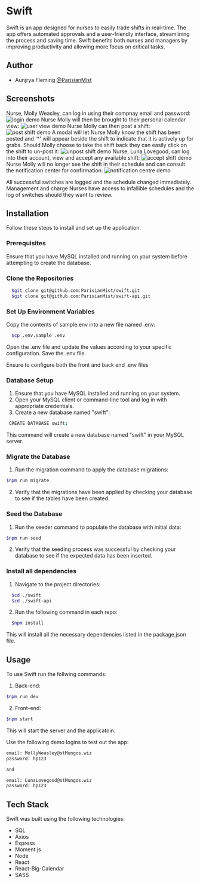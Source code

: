 
# Swift

Swift is an app designed for nurses to easily trade shifts in real-time. The app offers automated approvals and a user-friendly interface, streamlining the process and saving time. Swift benefits both nurses and managers by improving productivity and allowing more focus on critical tasks.


## Author

- Aunjrya Fleming [@ParisianMist](https://www.github.com/ParisianMist)

## Screenshots

Nurse, Molly Weasley, can log in using their compnay email and password:
![login demo](./src/assets/images/demo/swift-demo-login.png)
Nurse Molly will then be brought to their personal calendar view:
![user view demo](./src/assets/images/demo/swift-demo-user-view.png)
Nurse Molly can then post a shift:
![post shift demo](./src/assets/images/demo/swift-demo-post-shift.png)
A modal will let Nurse Molly know the shift has been posted and '*' will appear beside the shift to indicate that it is actively up for grabs. Should Molly choose to take the shift back they can easily click on the shift to un-post it:
![unpost shift demo](./src/assets/images/demo/swift-demo-unpost-shift.png)
Nurse, Luna Lovegood, can log into their account, view and accept any available shift:
![accept shift demo](./src/assets/images/demo/swift-demo-accept-shift.png)
Nurse Molly will no longer see the shift in their schedule and can consult the notification center for confirmation: 
![notification centre demo](./src/assets/images/demo/swift-demo-notification.png)

All successful switches are logged and the schedule changed immediately. Management and charge Nurses have access to infallible schedules and the log of switches should they want to review. 


## Installation

Follow these steps to install and set up the application.

### Prerequisites

Ensure that you have MySQL installed and running on your system before attempting to create the database.

### Clone the Repositories

```bash
  $git clone git@github.com:ParisianMist/swift.git
  $git clone git@github.com:ParisianMist/swift-api.git
```
### Set Up Environment Variables

Copy the contents of sample.env into a new file named .env:
```bash
  $cp .env.sample .env

```
Open the .env file and update the values according to your specific configuration. Save the .env file.

Ensure to configure both the front and back end .env files


### Database Setup

1. Ensure that you have MySQL installed and running on your system.
2. Open your MySQL client or command-line tool and log in with appropriate credentials.
3. Create a new database named "swift":
```bash
 CREATE DATABASE swift;
```

This command will create a new database named "swift" in your MySQL server.


### Migrate the Database 

1. Run the migration command to apply the database migrations:
```bash
$npm run migrate
```
2. Verify that the migrations have been applied by checking your database to see if the tables have been created.


### Seed the Database

1. Run the seeder command to populate the database with initial data:
```bash
$npm run seed
```
2. Verify that the seeding process was successful by checking your database to see if the expected data has been inserted.


### Install all dependencies
1. Navigate to the project directories:
```bash
  $cd ./swift
  $cd ./swift-api

```
 2. Run the following command in each repo:
```bash
  $npm install
```
This will install all the necessary dependencies listed in the package.json file.


## Usage

To use Swift run the follwing commands: 

1. Back-end:
```bash
$npm run dev

```
2. Front-end:
``` bash
$npm start
```
This will start the server and the applicatoin.

Use the following demo logins to test out the app:
```bash
email: MollyWeasley@stMungos.wiz
password: hp123

and 

email: LunaLovegood@stMungos.wiz
password: hp123
```


## Tech Stack

Swift was built using the following technologies:

- SQL
- Axios
- Express
- Moment.js
- Node
- React
- React-Big-Calendar
- SASS